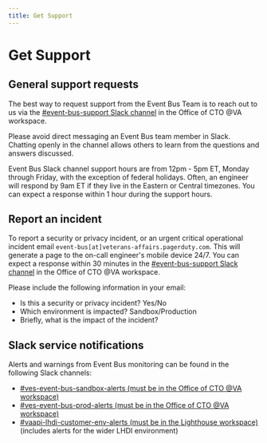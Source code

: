 ```yaml
---
title: Get Support
---
```


# Get Support

## General support requests

The best way to request support from the Event Bus Team is to reach out to us via the [#event-bus-support Slack channel][slack-#event-bus-support] in the Office of CTO @VA workspace.

Please avoid direct messaging an Event Bus team member in Slack. Chatting openly in the channel allows others to learn from the questions and answers discussed.

Event Bus Slack channel support hours are from 12pm - 5pm ET, Monday through Friday, with the exception of federal holidays. Often, an engineer will respond by 9am ET if they live in the Eastern or Central timezones. You can expect a response within 1 hour during the support hours.

## Report an incident

To report a security or privacy incident, or an urgent critical operational incident email `event-bus[at]veterans-affairs.pagerduty.com`. This will generate a page to the on-call engineer's mobile device 24/7. You can expect a response within 30 minutes in the [#event-bus-support Slack channel][slack-#event-bus-support] in the Office of CTO @VA workspace.

Please include the following information in your email:

* Is this a security or privacy incident? Yes/No
* Which environment is impacted? Sandbox/Production
* Briefly, what is the impact of the incident?

## Slack service notifications

Alerts and warnings from Event Bus monitoring can be found in the following Slack channels:


* [#ves-event-bus-sandbox-alerts (must be in the Office of CTO @VA workspace)][slack-#ves-event-bus-sandbox-alerts]
* [#ves-event-bus-prod-alerts (must be in the Office of CTO @VA workspace)][slack-#ves-event-bus-prod-alerts]
* [#vaapi-lhdi-customer-env-alerts (must be in the Lighthouse workspace)][slack-#vaapi-lhdi-customer-env-alerts] (includes alerts for the wider LHDI environment)

<!-- links -->
[slack-#event-bus-support]: https://dsva.slack.com/archives/C074VK55M9P
[slack-#ves-event-bus-sandbox-alerts]: https://dsva.slack.com/archives/C07177SEPH9
[slack-#ves-event-bus-prod-alerts]: https://dsva.slack.com/archives/C06N7QKMQN4
[slack-#vaapi-lhdi-customer-env-alerts]: https://lighthouseva.slack.com/archives/C05RZUP7H6D
